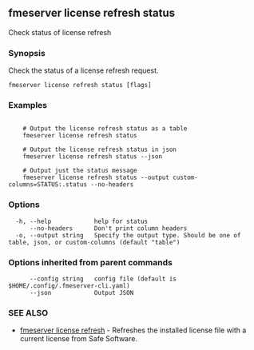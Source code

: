 ## fmeserver license refresh status

Check status of license refresh

### Synopsis

Check the status of a license refresh request.

```
fmeserver license refresh status [flags]
```

### Examples

```

	# Output the license refresh status as a table
	fmeserver license refresh status
	
	# Output the license refresh status in json
	fmeserver license refresh status --json
	
	# Output just the status message
	fmeserver license refresh status --output custom-columns=STATUS:.status --no-headers
```

### Options

```
  -h, --help            help for status
      --no-headers      Don't print column headers
  -o, --output string   Specify the output type. Should be one of table, json, or custom-columns (default "table")
```

### Options inherited from parent commands

```
      --config string   config file (default is $HOME/.config/.fmeserver-cli.yaml)
      --json            Output JSON
```

### SEE ALSO

* [fmeserver license refresh](fmeserver_license_refresh.md)	 - Refreshes the installed license file with a current license from Safe Software.


